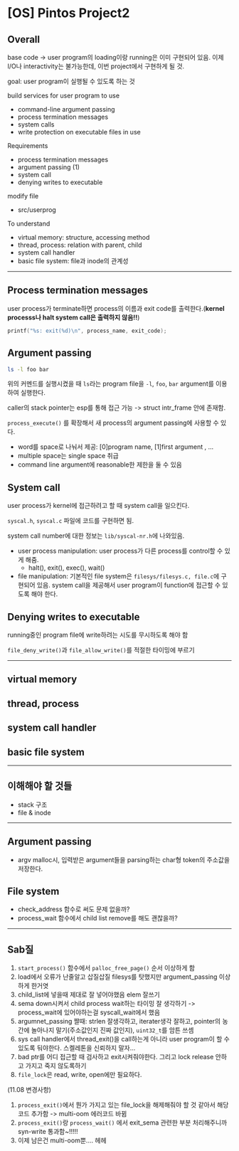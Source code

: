 # [OS] Pintos Project2

## Overall

base code -> user program의 loading이랑 running은 이미 구현되어 있음. 이제 I/O나 interactivity는 불가능한데, 이번 project에서 구현하게 될 것.

goal: user program이 실행될 수 있도록 하는 것

build services for user program to use
- command-line argument passing
- process termination messages
- system calls
- write protection on executable files in use

Requirements
- process termination messages
- argument passing (1)
- system call
- denying writes to executable

modify file
- src/userprog

To understand
- virtual memory: structure, accessing method
- thread, process: relation with parent, child
- system call handler
- basic file system: file과 inode의 관계성

<hr>

## Process termination messages

user process가 terminate하면 process의 이름과 exit code를 출력한다.(**kernel processs나 halt system call은 출력하지 않음!!**) 

```c
printf("%s: exit(%d)\n", process_name, exit_code);
```

## Argument passing

```bash
ls -l foo bar
```

위의 커멘드를 실행시켰을 때 `ls`라는 program file을 `-l`, `foo`, `bar` argument를 이용하여 실행한다.

caller의 stack pointer는 esp를 통해 접근 가능 -> struct intr_frame 안에 존재함.

`process_execute()` 를 확장해서 새 process의 argument passing에 사용할 수 있다.

- word를 space로 나눠서 제공: [0]program name, [1]first argument , ...
- multiple space는 single space 취급
- command line argument에 reasonable한 제한을 둘 수 있음

## System call

user process가 kernel에 접근하려고 할 때 system call을 일으킨다.

`syscal.h`, `syscal.c` 파일에 코드를 구현하면 됨.

system call number에 대한 정보는 `lib/syscal-nr.h`에 나와있음.

- user process manipulation: user process가 다른 process를 control할 수 있게 해줌.
    - halt(), exit(), exec(), wait()
- file manipulation: 기본적인 file system은 `filesys/filesys.c, file.c`에 구현되어 있음. system call을 제공해서 user program이 function에 접근할 수 있도록 해야 한다.

## Denying writes to executable

running중인 program file에 write하려는 시도를 무시하도록 해야 함

`file_deny_write()`과 `file_allow_write()`를 적절한 타이밍에 부르기

<hr>

## virtual memory

## thread, process

## system call handler

## basic file system

<hr>

## 이해해야 할 것들

- stack 구조
- file & inode

<hr>

## Argument passing
- argv malloc시, 입력받은 argument들을 parsing하는 char형 token의 주소값을 저장한다.

## File system
- check_address 함수로 써도 문제 없을까?
- process_wait 함수에서 child list remove를 해도 괜찮을까?

<hr>

## Sab질 

1. `start_process()` 함수에서 `palloc_free_page()` 순서 이상하게 함
2. load에서 오류가 난줄알고 삽질삽질 filesys를 탓했지만 argument_passing 이상하게 한거엿
3. child_list에 넣을때 제대로 잘 넣어야했음 elem 잘쓰기
4. sema down시켜서 child process wait하는 타이밍 잘 생각하기 -> process_wait에 있어야하는걸 syscall_wait에서 했음
5. argumnet_passing 짤때: strlen 잘생각하고, iterater생각 잘하고, pointer의 농간에 놀아나지 말기(주소값인지 진짜 값인지), `uint32_t`를 암튼 쓰셈
6. sys call handler에서 thread_exit()을 call하는게 아니라 user program이 할 수 있도록 둬야한다. 스켈레톤을 신뢰하지 말자...
7. bad ptr를 어디 접근할 때 검사하고 exit시켜줘야한다. 그리고 lock release 안하고 가지고 죽지 않도록하기
8. `file_lock`은 read, write, open에만 필요하다.

(11.08 변경사항)
1. `process_exit()`에서 뭔가 가지고 있는 file_lock을 해제해줘야 할 것 같아서 해당 코드 추가함 -> multi-oom 에러코드 바뀜
2. `process_exit()`랑 `process_wait()` 에서 exit_sema 관련한 부분 처리해주니까 syn-write 통과함~!!!!!
3. 이제 남은건 multi-oom뿐.... 헤헤